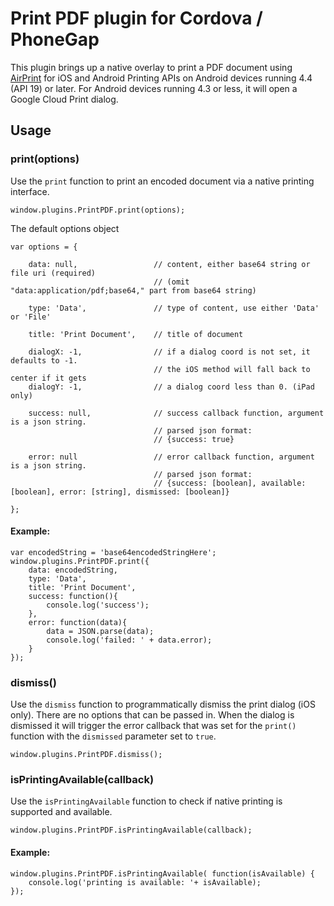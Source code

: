 Print PDF plugin for Cordova / PhoneGap
======================================================

This plugin brings up a native overlay to print a PDF document using [AirPrint](http://en.wikipedia.org/wiki/AirPrint) for iOS and Android Printing APIs on Android devices running 4.4 (API 19) or later. For Android devices running 4.3 or less, it will open a Google Cloud Print dialog.

## Usage

### print(options)

Use the `print` function to print an encoded document via a native printing interface.

```
window.plugins.PrintPDF.print(options);
```

The default options object
```
var options = {

	data: null, 				// content, either base64 string or file uri (required)
								// (omit "data:application/pdf;base64," part from base64 string) 

	type: 'Data',				// type of content, use either 'Data' or 'File'

	title: 'Print Document', 	// title of document

	dialogX: -1,				// if a dialog coord is not set, it defaults to -1.
								// the iOS method will fall back to center if it gets
	dialogY: -1,				// a dialog coord less than 0. (iPad only)

	success: null,				// success callback function, argument is a json string.
	 							// parsed json format:
								// {success: true}

	error: null					// error callback function, argument is a json string.
	 							// parsed json format:
								// {success: [boolean], available: [boolean], error: [string], dismissed: [boolean]}

};
```

#### Example:

```
var encodedString = 'base64encodedStringHere';
window.plugins.PrintPDF.print({
	data: encodedString,
	type: 'Data',
	title: 'Print Document',
	success: function(){
		console.log('success');
	},
	error: function(data){
		data = JSON.parse(data);
		console.log('failed: ' + data.error);
	}
});
```

### dismiss()

Use the `dismiss` function to programmatically dismiss the print dialog (iOS only). There are no options that can be passed in. When the dialog is dismissed it will trigger the error callback that was set for the `print()` function with the `dismissed` parameter set to `true`.

```
window.plugins.PrintPDF.dismiss();
```

### isPrintingAvailable(callback)

Use the `isPrintingAvailable` function to check if native printing is supported and available.

```
window.plugins.PrintPDF.isPrintingAvailable(callback);
```

#### Example:

```
window.plugins.PrintPDF.isPrintingAvailable( function(isAvailable) {
	console.log('printing is available: '+ isAvailable);
});
```
